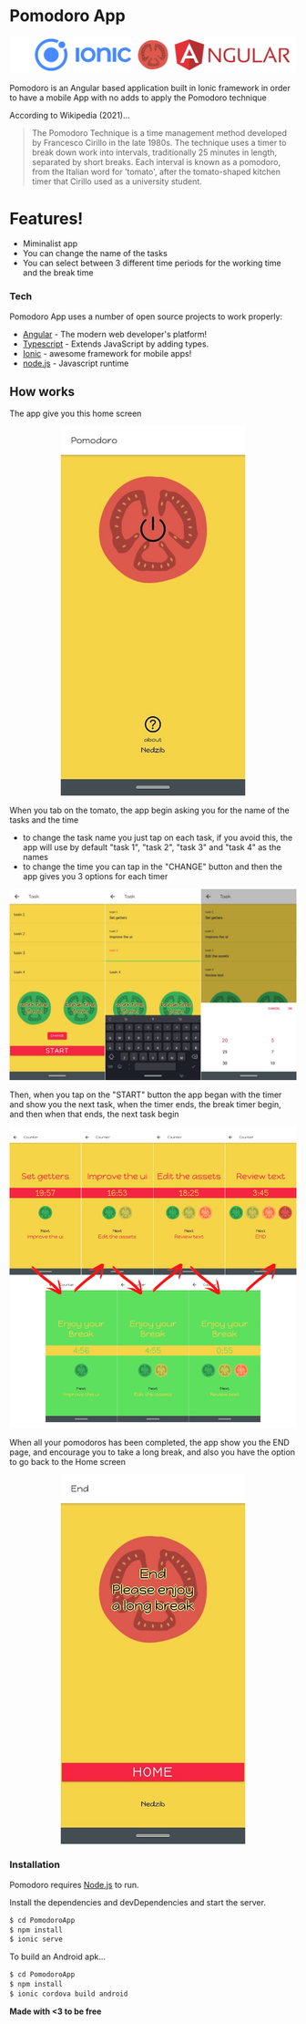 # Pomodoro App

<p align="center">
<img src="https://raw.githubusercontent.com/Ned-zib/PomodoroApp/master/rdm_images/banner.png">
<P>

Pomodoro is an Angular based application built in Ionic framework in order to have a mobile App with no adds to apply the Pomodoro technique

According to Wikipedia (2021)...
>The Pomodoro Technique is a time management method developed by Francesco Cirillo in the late 1980s. The technique uses a timer to break down work into intervals, traditionally 25 minutes in length, separated by short breaks. Each interval is known as a pomodoro, from the Italian word for 'tomato', after the tomato-shaped kitchen timer that Cirillo used as a university student.

# Features!

  - Miminalist app
  - You can change the name of the tasks
  - You can select between 3 different time periods for the working time and the break time 

### Tech

Pomodoro App uses a number of open source projects to work properly:

* [Angular](https://angular.io) - The modern web developer's platform!
* [Typescript](https://www.typescriptlang.org) - Extends JavaScript by adding types.
* [Ionic](https://ionicframework.com) - awesome framework for mobile apps!
* [node.js](https://nodejs.org/en/) - Javascript runtime

## How works
The app give you this home screen 

<p align="center">
<img src="https://raw.githubusercontent.com/Ned-zib/PomodoroApp/master/rdm_images/home.jpeg">
<P>

When you tab on the tomato, the app begin asking you for the name of the tasks and the time
- to change the task name you just tap on each task, if you avoid this, the app will use by default "task 1", "task 2", "task 3" and "task 4" as the names
- to change the time you can tap in the "CHANGE" button and then the app gives you 3 options for each timer

<p align="center">
<img src="https://raw.githubusercontent.com/Ned-zib/PomodoroApp/master/rdm_images/task.png">
<P>

Then, when you tap on the "START" button the app began with the timer and show you the next task, when the timer ends, the break timer begin, and then when that ends, the next task begin

<p align="center">
<img src="https://raw.githubusercontent.com/Ned-zib/PomodoroApp/master/rdm_images/pomodoros.png">
<P>

When all your pomodoros has been completed, the app show you the END page, and encourage you to take a long break, and also you have the option to go back to the Home screen

<p align="center">
<img src="https://raw.githubusercontent.com/Ned-zib/PomodoroApp/master/rdm_images/end.jpeg">
<P>

### Installation

Pomodoro requires [Node.js](https://nodejs.org/) to run.

Install the dependencies and devDependencies and start the server.

```sh
$ cd PomodoroApp
$ npm install
$ ionic serve
```

To build an Android apk...

```sh
$ cd PomodoroApp
$ npm install 
$ ionic cordova build android
```

**Made with <3 to be free**